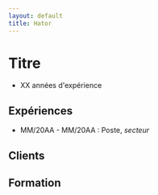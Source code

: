 ```yaml
---
layout: default
title: Hator
---
```


# Titre
- XX années d'expérience
## Expériences
- MM/20AA - MM/20AA : Poste, *secteur* 
## Clients
## Formation
